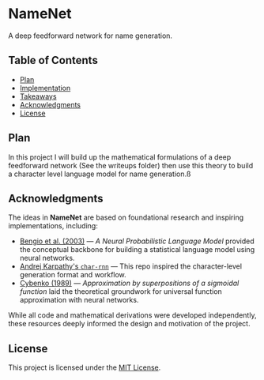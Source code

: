 # NameNet
A deep feedforward network for name generation.

## Table of Contents
- [Plan](#plan)
- [Implementation](#implementation)
- [Takeaways](#takeaways)
- [Acknowledgments](#acknowledgments)
- [License](#license)

## Plan
In this project I will build up the mathematical formulations of a deep feedforward network
(See the writeups folder) then use this theory to build a character level language model for name generation.ß

## Acknowledgments

The ideas in **NameNet** are based on foundational research and inspiring implementations, including:

- [Bengio et al. (2003)](https://www.jmlr.org/papers/volume3/bengio03a/bengio03a.pdf) — *A Neural Probabilistic Language Model* provided the conceptual backbone for building a statistical language model using neural networks.
- [Andrej Karpathy's `char-rnn`](https://github.com/karpathy/char-rnn) — This repo inspired the character-level generation format and workflow.
- [Cybenko (1989)](https://www.sciencedirect.com/science/article/pii/0893608089900208) — *Approximation by superpositions of a sigmoidal function* laid the theoretical groundwork for universal function approximation with neural networks.

While all code and mathematical derivations were developed independently, these resources deeply informed the design and motivation of the project.

## License
This project is licensed under the [MIT License](LICENSE).